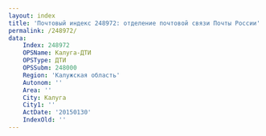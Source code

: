```yaml
---
layout: index
title: 'Почтовый индекс 248972: отделение почтовой связи Почты России'
permalink: /248972/
data:
    Index: 248972
    OPSName: Калуга-ДТИ
    OPSType: ДТИ
    OPSSubm: 248000
    Region: 'Калужская область'
    Autonom: ''
    Area: ''
    City: Калуга
    City1: ''
    ActDate: '20150130'
    IndexOld: ''
---
```

